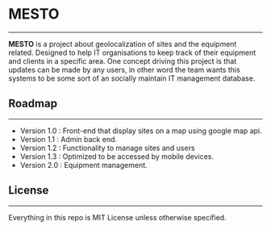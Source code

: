 # MESTO 
---
**MESTO** is a project about geolocalization of sites and the equipment related. Designed to help IT organisations to keep track of their equipment and clients in a specific area.  One concept driving this project is that updates can be made by any users, in other word the team wants this systems to be some sort of an socially maintain IT management database.

## Roadmap 
---

* Version 1.0 : Front-end that display sites on a map using google map api.
* Version 1.1 : Admin back end.
* Version 1.2 : Functionality to manage sites and users
* Version 1.3 : Optimized to be accessed by mobile devices.
* Version 2.0 : Equipment management.

## License
---

Everything in this repo is MIT License unless otherwise specified.
